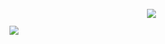 

<p align="center">
<img src="https://files.catbox.moe/i8zqn2.png"/>
</p>

![](https://komarev.com/ghpvc/?username=cupidscharm&color=dedede)

